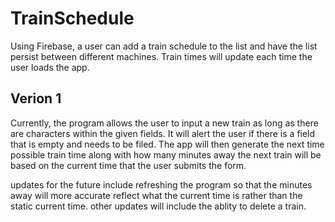 # TrainSchedule

Using Firebase, a user can add a train schedule to the list and have the list persist between different machines. Train times will update each time the user loads the app.


## Verion 1
Currently, the program allows the user to input a new train as long as there are characters within the given fields. It will alert the user if there is a field that is empty and needs to be filed. The app will then generate the next time possible train time along with how many minutes away the next train will be based on the current time that the user submits the form.

updates for the future include refreshing the program so that the minutes away will more accurate reflect what the current time is rather than the static current time. other updates will include the ablity to delete a train.
